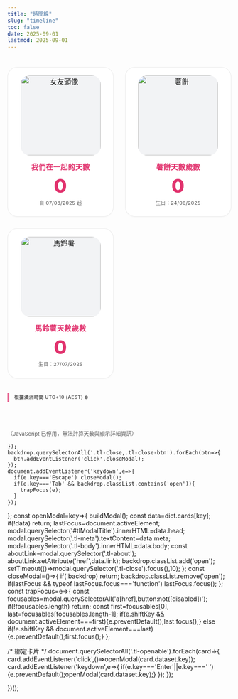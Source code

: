 ```yaml
---
title: "時間線"
slug: "timeline"
toc: false
date: 2025-09-01
lastmod: 2025-09-01
---
```


<div class="tl-scope">
  <div class="tl-grid">
    <!-- 關係 -->
    <div class="tl-card tl-open" data-key="couple" tabindex="0" role="button" aria-haspopup="dialog">
      <div class="tl-media">
        <img loading="lazy" src="/images/timeline/f-avatar.webp" alt="女友頭像">
      </div>
      <h3 data-i18n="coupleTitle">我們在一起的天數</h3>
      <p class="tl-num" id="togetherDays">0</p>
      <p class="tl-meta" data-i18n="since">自 07/08/2025 起</p>
    </div>
    <!-- 薯餅 -->
    <div class="tl-card tl-open" data-key="hash" tabindex="0" role="button" aria-haspopup="dialog">
      <div class="tl-media">
        <img loading="lazy" src="/images/timeline/hashbrown.webp" alt="薯餅">
      </div>
      <h3 data-i18n="hashTitle">薯餅天數歲數</h3>
      <p class="tl-num" id="hashDays">0</p>
      <p class="tl-meta" data-i18n="hashSince">生日：24/06/2025</p>
    </div>
    <!-- 馬鈴薯 -->
    <div class="tl-card tl-open" data-key="potato" tabindex="0" role="button" aria-haspopup="dialog">
      <div class="tl-media">
        <img loading="lazy" src="/images/timeline/potato.webp" alt="馬鈴薯">
      </div>
      <h3 data-i18n="potatoTitle">馬鈴薯天數歲數</h3>
      <p class="tl-num" id="potatoDays">0</p>
      <p class="tl-meta" data-i18n="potatoSince">生日：27/07/2025</p>
    </div>
  </div>

  <p class="tl-tz" data-i18n="tzNote">根據澳洲時間 UTC+10 (AEST) ❄️</p>
</div>

<noscript><p style="font-size:12px;opacity:.7">（JavaScript 已停用，無法計算天數與顯示詳細資訊）</p></noscript>

<style>
/* ===== Timeline Scoped Reset ===== */
.tl-scope *{box-sizing:border-box;}
.tl-scope{
  --tl-accent:var(--hb-active,#e1306c);
  --tl-bg:#fff;
  --tl-bg-dark:#26272b;
  --tl-radius:22px;
  --tl-media-size:180px;
  --tl-gap:1.6rem;
  font-size:16px;
  line-height:1.55;
  max-width:1180px;
  margin:0 auto;
  padding:1.4rem 0 3rem;
}
body.dark .tl-scope{--tl-bg:var(--tl-bg-dark);}
.tl-grid{
  display:grid;
  grid-template-columns:repeat(3,1fr);
  gap:var(--tl-gap);
}
@media (max-width:1020px){
  .tl-grid{grid-template-columns:repeat(2,1fr);}
}
@media (max-width:640px){
  .tl-grid{grid-template-columns:1fr;gap:1.1rem;}
  .tl-scope{--tl-media-size:150px;}
}
@media (max-width:420px){
  .tl-scope{--tl-media-size:132px;}
}

.tl-card{
  background:var(--tl-bg);
  border:1px solid rgba(0,0,0,.08);
  border-radius:var(--tl-radius);
  padding:1.15rem 1.05rem 1.35rem;
  display:flex;
  flex-direction:column;
  align-items:center;
  text-align:center;
  position:relative;
  transition:transform .28s,border-color .25s,box-shadow .28s;
  cursor:pointer;
  outline:none;
  box-shadow:0 2px 4px -2px rgba(0,0,0,.05);
}
body.dark .tl-card{
  border-color:rgba(255,255,255,.12);
  box-shadow:0 4px 12px -6px rgba(0,0,0,.55);
}
.tl-card:hover,.tl-card:focus-visible{
  transform:translateY(-6px);
  border-color:var(--tl-accent);
  box-shadow:0 10px 24px -10px rgba(0,0,0,.2);
}
body.dark .tl-card:hover,
body.dark .tl-card:focus-visible{
  box-shadow:0 14px 34px -14px rgba(0,0,0,.65);
}

.tl-media{
  width:var(--tl-media-size);
  height:var(--tl-media-size);
  border-radius:20px;
  overflow:hidden;
  background:#f2f3f5;
  margin:0 0 .85rem;
  display:flex;
  justify-content:center;
  align-items:center;
}
body.dark .tl-media{background:#34363b;}
.tl-media img{
  width:100%;
  height:100%;
  object-fit:cover;
  transition:transform .55s;
  display:block;
}
.tl-card:hover .tl-media img{transform:scale(1.05);}

.tl-card h3{
  margin:0 0 .55rem;
  font-size:1rem;
  font-weight:600;
  letter-spacing:.55px;
  color:var(--tl-accent);
}
body.dark .tl-card h3{color:#ff8fb7;}

.tl-num{
  margin:0 0 .45rem;
  font-size:2.65rem;
  line-height:1.05;
  font-weight:800;
  letter-spacing:1.1px;
  color:var(--tl-accent);
}
body.dark .tl-num{color:#ff8fb7;}

.tl-meta{
  margin:0;
  font-size:.68rem;
  letter-spacing:.45px;
  opacity:.68;
  font-weight:500;
}
body.dark .tl-meta{opacity:.76;}

.tl-tz{
  margin:2rem 0 0;
  font-size:.66rem;
  letter-spacing:.5px;
  padding:.25rem 0 .25rem .7rem;
  border-left:4px solid var(--tl-accent);
  font-weight:600;
  opacity:.72;
  background:none;
  line-height:1.25;
}
body.dark .tl-tz{opacity:.8;}

@media (prefers-reduced-motion:reduce){
  .tl-card,.tl-media img{transition:none!important;transform:none!important;}
}

/* ===== Modal ===== */
.tl-modal-backdrop{
  position:fixed;inset:0;
  background:rgba(0,0,0,.38);
  backdrop-filter:blur(4px);
  display:flex;
  align-items:flex-start;
  justify-content:center;
  padding:4.5vh 1rem 3vh;
  z-index:1200;
  opacity:0;
  pointer-events:none;
  transition:opacity .22s;
}
.tl-modal-backdrop.open{
  opacity:1;
  pointer-events:auto;
}
.tl-modal{
  width:100%;
  max-width:520px;
  background:#fff;
  border:1px solid rgba(0,0,0,.1);
  border-radius:22px;
  padding:1.35rem 1.35rem 1.55rem;
  box-shadow:0 18px 50px -16px rgba(0,0,0,.35);
  display:flex;
  flex-direction:column;
  gap:.85rem;
  position:relative;
}
body.dark .tl-modal{
  background:#2c2d31;
  border-color:rgba(255,255,255,.14);
  box-shadow:0 22px 60px -20px rgba(0,0,0,.75);
}
.tl-modal h2{
  margin:0;
  font-size:1.05rem;
  font-weight:600;
  letter-spacing:.6px;
  color:var(--tl-accent);
}
body.dark .tl-modal h2{color:#ff8fb7;}
.tl-modal .tl-meta{
  margin:-.25rem 0 .15rem;
  font-size:.68rem;
  letter-spacing:.45px;
  opacity:.68;
}
body.dark .tl-modal .tl-meta{opacity:.75;}
.tl-modal .tl-body{
  font-size:.85rem;
  line-height:1.55;
  color:#333;
}
body.dark .tl-modal .tl-body{color:#d6d7da;}
.tl-modal .tl-body a{
  color:var(--tl-accent);
  font-weight:600;
  text-decoration:none;
  border-bottom:1px solid transparent;
  transition:color .18s,border-color .18s;
}
.tl-modal .tl-body a:hover{
  border-color:var(--tl-accent);
}
.tl-actions{
  margin-top:.4rem;
  display:flex;
  gap:.6rem;
  flex-wrap:wrap;
}
.tl-btn{
  background:#f4f5f7;
  border:1px solid rgba(0,0,0,.12);
  padding:.55rem .85rem .58rem;
  font-size:.68rem;
  letter-spacing:.45px;
  line-height:1;
  border-radius:8px;
  font-weight:600;
  cursor:pointer;
  transition:background .2s,border-color .2s,color .2s;
}
.tl-btn:hover{
  background:var(--tl-accent);
  border-color:var(--tl-accent);
  color:#fff;
}
body.dark .tl-btn{
  background:#3a3c42;
  border-color:rgba(255,255,255,.18);
  color:#ddd;
}
body.dark .tl-btn:hover{
  background:var(--tl-accent);
  color:#fff;
  border-color:var(--tl-accent);
}
.tl-close{
  position:absolute;
  top:.55rem;
  right:.55rem;
  width:36px;
  height:36px;
  background:transparent;
  border:1px solid transparent;
  border-radius:10px;
  cursor:pointer;
  font-size:.9rem;
  font-weight:600;
  color:#666;
  display:flex;
  align-items:center;
  justify-content:center;
  transition:background .2s,color .2s;
}
.tl-close:hover{background:rgba(0,0,0,.06);color:#222;}
body.dark .tl-close{color:#bbb;}
body.dark .tl-close:hover{background:rgba(255,255,255,.12);color:#fff;}

@media (max-width:560px){
  .tl-modal{padding:1.15rem 1.05rem 1.3rem;border-radius:20px;}
  .tl-modal h2{font-size:1rem;}
}
@media (prefers-reduced-motion:reduce){
  .tl-modal-backdrop{transition:none!important;}
}
</style>

<script>
(function(){
  if(window.__TL_PAGE_INIT__) return;
  window.__TL_PAGE_INIT__=true;

  const lang=(document.documentElement.lang||'').toLowerCase();
  const dicts={
    zh:{
      coupleTitle:'我們在一起的天數',
      since:'自 07/08/2025 起',
      hashTitle:'薯餅天數歲數',
      hashSince:'生日：24/06/2025',
      potatoTitle:'馬鈴薯天數歲數',
      potatoSince:'生日：27/07/2025',
      tzNote:'根據澳洲時間 UTC+10 (AEST) ❄️',
      viewAbout:'查看 About',
      close:'關閉',
      cards:{
        couple:{head:'關係',meta:'起始日 07/08/2025',body:'我們生活在不同地點（澳洲 / 台灣），都是泛性戀 🩷💛🩵。更多背景與日常請見 <a href="/zh-hant/about/">關於我</a>。',link:'/zh-hant/about/'},
        hash:{head:'薯餅（Hash Brown）',meta:'生日 24/06/2025',body:'純種泰迪天竺鼠。活潑好奇，喜歡探索新躲避屋。名字靈感：<a href="https://mcdonalds.com.hk/product/hash-browns/" target="_blank" rel="noopener">麥當勞脆薯餅</a>。更多見 <a href="/zh-hant/about/">關於我</a>。',link:'/zh-hant/about/'},
        potato:{head:'馬鈴薯（Potato）',meta:'生日 27/07/2025',body:'純種泰迪天竺鼠，性格溫和，與薯餅一起成長。更多介紹見 <a href="/zh-hant/about/">關於我</a>。',link:'/zh-hant/about/'}
      }
    },
    en:{
      coupleTitle:'Days Together',
      since:'Since 07/08/2025',
      hashTitle:'Hash Brown Age (days)',
      hashSince:'Birthday: 24/06/2025',
      potatoTitle:'Potato Age (days)',
      potatoSince:'Birthday: 27/07/2025',
      tzNote:'Based on Australia time UTC+10 (AEST) ❄️',
      viewAbout:'View About',
      close:'Close',
      cards:{
        couple:{head:'Relationship',meta:'Started 07/08/2025',body:'Pansexual (Australia / Taiwan). More on the <a href="/about/">About page</a>.',link:'/about/'},
        hash:{head:'Hash Brown',meta:'Birthday 24/06/2025',body:'Purebred Teddy guinea pig. Name from <a href="https://mcdonalds.com.hk/en/product/hash-browns/" target="_blank" rel="noopener">McDonald’s Hash Browns</a>. See <a href="/about/">About page</a>.',link:'/about/'},
        potato:{head:'Potato',meta:'Birthday 27/07/2025',body:'Purebred Teddy guinea pig growing with Hash Brown. See <a href="/about/">About page</a>.',link:'/about/'}
      }
    }
  };
  const D=lang.startsWith('zh')?dicts.zh:dicts.en;

  /* 文案注入 */
  document.querySelectorAll('[data-i18n]').forEach(el=>{
    const k=el.getAttribute('data-i18n');
    if(D[k]) el.textContent=D[k];
  });

  /* AEST 天數計算 (inclusive) */
  const TZ=10, MS_DAY=86400000;
  const parseDMY=s=>{
    const parts=s.split('/');
    if(parts.length!==3) return null;
    const [d,m,y]=parts.map(Number);
    if(!d||!m||!y) return null;
    return {d,m,y};
  };
  const makeAEST=(y,m,d)=>new Date(Date.UTC(y,m-1,d,10,0,0)); // 固定 +10h anchor
  const inclusiveDays=s=>{
    const o=parseDMY(s); if(!o) return 0;
    const start=makeAEST(o.y,o.m,o.d);
    const nowAEST=new Date(Date.now()+TZ*3600*1000);
    const today=makeAEST(nowAEST.getUTCFullYear(),nowAEST.getUTCMonth()+1,nowAEST.getUTCDate());
    const diff=Math.floor((today-start)/MS_DAY);
    if(diff<0) return 0;
    return diff+1;
  };
  const setNum=(id,date)=> {
    const el=document.getElementById(id);
    if(el){ try{ el.textContent=inclusiveDays(date).toLocaleString(); }catch{ el.textContent='0'; } }
  };
  setNum('togetherDays','07/08/2025');
  setNum('hashDays','24/06/2025');
  setNum('potatoDays','27/07/2025');

  /* Modal */
  let backdrop,modal,lastFocus;
  function buildModal(){
    if(backdrop) return;
    backdrop=document.createElement('div');
    backdrop.className='tl-modal-backdrop';
    backdrop.innerHTML=`<div class="tl-modal" role="dialog" aria-modal="true" aria-labelledby="tlModalTitle">
      <button class="tl-close" type="button" aria-label="${D.close}">✕</button>
      <h2 id="tlModalTitle"></h2>
      <p class="tl-meta"></p>
      <div class="tl-body"></div>
      <div class="tl-actions">
        <a class="tl-btn tl-about" href="#" rel="noopener">${D.viewAbout}</a>
        <button type="button" class="tl-btn tl-close-btn">${D.close}</button>
      </div>
    </div>`;
    document.body.appendChild(backdrop);
    modal=backdrop.querySelector('.tl-modal');
    backdrop.addEventListener('click',e=>{if(e.target===backdrop) closeModal();});
    backdrop.querySelector('.tl-close').addEventListener('click',closeModal);
    backdrop.querySelector('.tl-close-btn').addEventListener('click',closeModal);
    document.addEventListener('keydown',e=>{
      if(e.key==='Escape') closeModal();
      if(e.key==='Tab' && backdrop.classList.contains('open')) trapFocus(e);
    });
  }
  function openModal(key){
    const data=D.cards[key];
    if(!data) return;
    buildModal();
    lastFocus=document.activeElement;
    modal.querySelector('#tlModalTitle').innerHTML=data.head;
    modal.querySelector('.tl-meta').textContent=data.meta;
    modal.querySelector('.tl-body').innerHTML=data.body;
    modal.querySelector('.tl-about').href=data.link;
    backdrop.classList.add('open');
    setTimeout(()=>modal.querySelector('.tl-close').focus(),20);
  }
  function closeModal(){
    if(!backdrop) return;
    backdrop.classList.remove('open');
    if(lastFocus && lastFocus.focus) lastFocus.focus();
  }
  function trapFocus(e){
    const f=modal.querySelectorAll('a[href],button:not([disabled])');
    if(!f.length) return;
    const first=f[0], last=f[f.length-1];
    if(e.shiftKey && document.activeElement===first){e.preventDefault();last.focus();}
    else if(!e.shiftKey && document.activeElement===last){e.preventDefault();first.focus();}
  }
  document.querySelectorAll('.tl-card.tl-open').forEach(card=>{
    card.addEventListener('click',()=>openModal(card.dataset.key));
    card.addEventListener('keydown',e=>{
      if(e.key==='Enter'||e.key===' '){
        e.preventDefault();
        openModal(card.dataset.key);
      }
    });
  });
})();
</script>
    });
    backdrop.querySelectorAll('.tl-close,.tl-close-btn').forEach(btn=>{
      btn.addEventListener('click',closeModal);
    });
    document.addEventListener('keydown',e=>{
      if(e.key==='Escape') closeModal();
      if(e.key==='Tab' && backdrop.classList.contains('open')){
        trapFocus(e);
      }
    });
  };
  const openModal=key=>{
    buildModal();
    const data=dict.cards[key];
    if(!data) return;
    lastFocus=document.activeElement;
    modal.querySelector('#tlModalTitle').innerHTML=data.head;
    modal.querySelector('.tl-meta').textContent=data.meta;
    modal.querySelector('.tl-body').innerHTML=data.body;
    const aboutLink=modal.querySelector('.tl-about');
    aboutLink.setAttribute('href',data.link);
    backdrop.classList.add('open');
    setTimeout(()=>modal.querySelector('.tl-close').focus(),10);
  };
  const closeModal=()=>{
    if(!backdrop) return;
    backdrop.classList.remove('open');
    if(lastFocus && typeof lastFocus.focus==='function') lastFocus.focus();
  };
  const trapFocus=e=>{
    const focusables=modal.querySelectorAll('a[href],button:not([disabled])');
    if(!focusables.length) return;
    const first=focusables[0], last=focusables[focusables.length-1];
    if(e.shiftKey && document.activeElement===first){e.preventDefault();last.focus();}
    else if(!e.shiftKey && document.activeElement===last){e.preventDefault();first.focus();}
  };

  /* 綁定卡片 */
  document.querySelectorAll('.tl-openable').forEach(card=>{
    card.addEventListener('click',()=>openModal(card.dataset.key));
    card.addEventListener('keydown',e=>{
      if(e.key==='Enter'||e.key===' ') {e.preventDefault();openModal(card.dataset.key);}
    });
  });

})();
</script>
<!-- 確保圖檔存在: /static/images/timeline/f-avatar.webp hashbrown.webp potato.webp -->
